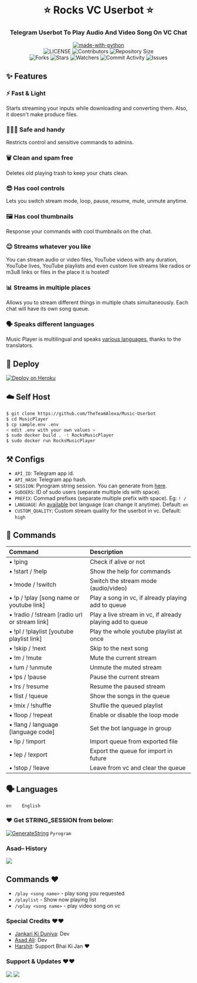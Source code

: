 <h1 align= center><b>⭐️ Rocks VC Userbot ⭐️</b></h1>
<h3 align = center> Telegram Userbot To Play Audio And Video Song On VC Chat </h3>

<p align="center">
<a href="https://python.org"><img src="http://forthebadge.com/images/badges/made-with-python.svg" alt="made-with-python"></a>
<br>
    <img src="https://img.shields.io/github/license/TheTeamAlexa/Music-Userbot?style=for-the-badge" alt="LICENSE">
    <img src="https://img.shields.io/github/contributors/TheTeamAlexa/Music-Userbot?style=for-the-badge" alt="Contributors">
    <img src="https://img.shields.io/github/repo-size/TheTeamAlexa/Music-Userbot?style=for-the-badge" alt="Repository Size"> <br>
    <img src="https://img.shields.io/github/forks/TheTeamAlexa/Music-Userbot?style=for-the-badge" alt="Forks">
    <img src="https://img.shields.io/github/stars/TheTeamAlexa/Music-Userbot?style=for-the-badge" alt="Stars">
    <img src="https://img.shields.io/github/watchers/TheTeamAlexa/Music-Userbot?style=for-the-badge" alt="Watchers">
    <img src="https://img.shields.io/github/commit-activity/w/TheTeamAlexa/Music-Userbot?style=for-the-badge" alt="Commit Activity">
    <img src="https://img.shields.io/github/issues/TheTeamAlexa/Music-Userbot?style=for-the-badge" alt="Issues">
</p>

## ✨ <a name="features"></a>Features

### ⚡️ Fast & Light

Starts streaming your inputs while downloading and converting them. Also, it
doesn't make produce files.

### 👮🏻‍♀️ Safe and handy

Restricts control and sensitive commands to admins.

### 🗑 Clean and spam free

Deletes old playing trash to keep your chats clean.

### 😎 Has cool controls

Lets you switch stream mode, loop, pause, resume, mute, unmute anytime.

### 🖼 Has cool thumbnails

Response your commands with cool thumbnails on the chat.

### 😉 Streams whatever you like

You can stream audio or video files, YouTube videos with any duration,
YouTube lives, YouTube playlists and even custom live streams like radios or m3u8 links or files in
the place it is hosted!

### 📊 Streams in multiple places

Allows you to stream different things in multiple chats simultaneously. Each
chat will have its own song queue.

### 🗣 Speaks different languages

Music Player is multilingual and speaks [various languages](#languages),
thanks to the translators.

## 🚀 <a name="deploy"></a>Deploy

[![Deploy on Heroku](https://www.herokucdn.com/deploy/button.svg)](https://heroku.com/deploy?template=https://github.com/Recordu/Music-Userbot-V1)

## ☁️ <a name="self_host"></a>Self Host

```bash
$ git clone https://github.com/TheTeamAlexa/Music-Userbot
$ cd MusicPlayer
$ cp sample.env .env
< edit .env with your own values >
$ sudo docker build . -t RocksMusicPlayer
$ sudo docker run RocksMusicPlayer
```

## ⚒ <a name="configs"></a>Configs

- `API_ID`: Telegram app id.
- `API_HASH`: Telegram app hash.
- `SESSION`: Pyrogram string session. You can generate from [here](https://replit.com/@AssadAli/String-Session-Generator).
- `SUDOERS`: ID of sudo users (separate multiple ids with space).
- `PREFIX`: Commad prefixes (separate multiple prefix with space). Eg: `! /`
- `LANGUAGE`: An [available](#languages) bot language (can change it anytime). Default: `en`
- `CUSTOM_QUALITY`: Custom stream quality for the userbot in vc. Default: `high`

## 📄 <a name="commands"></a>Commands

Command | Description
:--- | :---
• !ping | Check if alive or not
• !start / !help | Show the help for commands
• !mode / !switch | Switch the stream mode (audio/video)
• !p / !play [song name or youtube link] | Play a song in vc, if already playing add to queue
• !radio / !stream [radio url or stream link] | Play a live stream in vc, if already playing add to queue
• !pl / !playlist [youtube playlist link] | Play the whole youtube playlist at once
• !skip / !next | Skip to the next song
• !m / !mute | Mute the current stream
• !um / !unmute | Unmute the muted stream
• !ps / !pause | Pause the current stream
• !rs / !resume | Resume the paused stream
• !list / !queue | Show the songs in the queue
• !mix / !shuffle | Shuflle the queued playlist
• !loop / !repeat | Enable or disable the loop mode
• !lang / language [language code] | Set the bot language in group
• !ip / !import | Import queue from exported file
• !ep / !export | Export the queue for import in future
• !stop / !leave | Leave from vc and clear the queue

## 🗣 <a name="languages"></a>Languages

```text
en    English
```

### ❤️ Get STRING_SESSION from below:

[![GenerateString](https://img.shields.io/badge/repl.it-generateString-yellowgreen)](https://replit.com/@AssadAli/String-Session-Generator) ``Pyrogram``

### Asad– History

<a href="https://www.youtube.com/JankariKiDuniya"><img src="https://img.shields.io/badge/Join-Subscribe%20Support-blue.svg?style=for-the-badge&logo=YouTube"></a>

## Commands ❤️

- `/play <song name>` - play song you requested
- `/playlist` - Show now playing list
- `/vplay <song name>` - play video song on vc


### Special Credits ❤️❤️
- [Jankari Ki Duniya](https://github.com/jankarikiduniya): Dev
- [Asad Ali](https://t.me/Dr_Asad_Ali): Dev 
- [Harshit](https://t.me/HarshitSharma361): Support Bhai Ki Jan ❤️
### Support & Updates ❤️❤️
<a href="https://t.me/Shayri_Music_Lovers"><img src="https://img.shields.io/badge/Join-Group%20Support-blue.svg?style=for-the-badge&logo=Telegram"></a> <a href="https://t.me/jankarikiduniya"><img src="https://img.shields.io/badge/Join-Updates%20Channel-blue.svg?style=for-the-badge&logo=Telegram"></a>
